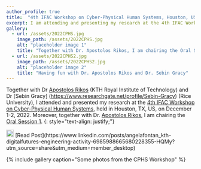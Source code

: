 ```yaml
---
author_profile: true
title:  "4th IFAC Workshop on Cyber-Physical Human Systems, Houston, US, December 1-2, 2022"
excerpt: I am attending and presenting my research at the 4th IFAC Workshop on Cyber-Physical Human Systems..
gallery:
  - url: /assets/2022CPHS.jpg
    image_path: /assets/2022CPHS.jpg
    alt: "placeholder image 1"
    title: "Together with Dr. Apostolos Rikos, I am chairing the Oral Session 1"
  - url: /assets/2022CPHS2.jpg
    image_path: /assets/2022CPHS2.jpg
    alt: "placeholder image 2"
    title: "Having fun with Dr. Apostolos Rikos and Dr. Sebin Gracy"
---
```


Together with Dr [Apostolos Rikos](https://sites.google.com/view/apostolosrikos/home) (KTH Royal Institute of Technology) and Dr [Sebin Gracy] (https://www.researchgate.net/profile/Sebin-Gracy) (Rice University), I attended and presented my research at the [4th IFAC Workshop on Cyber-Physical Human Systems](https://www.cphs2022.org/), held in Houston, TX, US, on December 1-2, 2022.
Moreover, together with Dr. [Apostolos Rikos](https://sites.google.com/view/apostolosrikos/home), I am chairing the [Oral Session 1](https://ifac.papercept.net/conferences/conferences/CPHS22/program/CPHS22_ContentListWeb_1.html#thos11).
{: style="text-align: justify;"}

<img src="https://raw.githubusercontent.com/FortAwesome/Font-Awesome/6.x/svgs/brands/linkedin.svg" width="20" height="20">
[Read Post](https://www.linkedin.com/posts/angelafontan_kth-digitalfutures-engineering-activity-6985988665680228355-HQMy?utm_source=share&utm_medium=member_desktop)

{% include gallery caption="Some photos from the CPHS Workshop" %}
